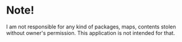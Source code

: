 # Note!
I am not responsible for any kind of packages, maps, contents stolen without owner's permission. This application is not intended for that.

